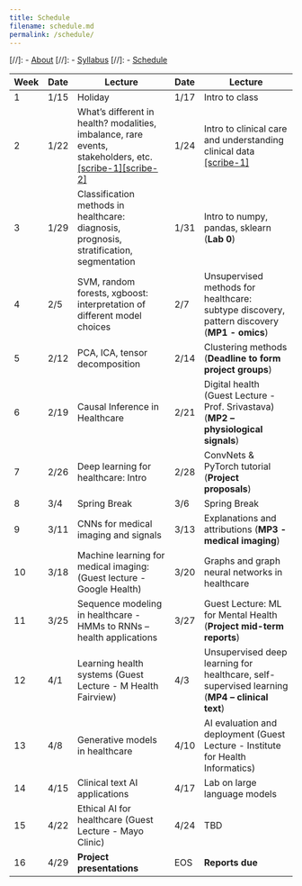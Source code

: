 ```yaml
---
title: Schedule
filename: schedule.md
permalink: /schedule/
--- 
```


[//]: - [About](/ml4health-umn/)
[//]: - [Syllabus](/ml4health-umn/syllabus/)
[//]: - [Schedule](/ml4health-umn/schedule/)


| Week | Date | Lecture | Date | Lecture |  
| -----|------|---------|------|-------- |  
| 1 | 1/15 | Holiday | 1/17 | Intro to class |  
| 2 | 1/22 | What’s different in health? modalities, imbalance, rare events, stakeholders, etc. [[scribe-1]](../_files/lec2_scribe1.pdf)[[scribe-2]](../_files/lec2_scribe2.pdf)| 1/24 | Intro to clinical care and understanding clinical data [[scribe-1]](../_files/lec3_scribe1.pdf)|  
| 3 | 1/29 | Classification methods in healthcare: diagnosis, prognosis, stratification, segmentation | 1/31 | Intro to numpy, pandas, sklearn (**Lab 0**) |  
| 4 | 2/5 | SVM, random forests, xgboost: interpretation of different model choices | 2/7 | Unsupervised methods for healthcare: subtype discovery, pattern discovery (**MP1 - omics**) |  
| 5 | 2/12 | PCA, ICA, tensor decomposition | 2/14 | Clustering methods (**Deadline to form project groups**)|  
| 6 | 2/19 | Causal Inference in Healthcare | 2/21 | Digital health (Guest Lecture - Prof. Srivastava) (**MP2 – physiological signals**) |  
| 7 | 2/26 | Deep learning for healthcare: Intro | 2/28 | ConvNets & PyTorch tutorial (**Project proposals**)|  
| 8 | 3/4 | Spring Break | 3/6 | Spring Break |  
| 9 | 3/11 | CNNs for medical imaging and signals | 3/13 | Explanations and attributions (**MP3 - medical imaging**)|  
| 10 | 3/18 | Machine learning for medical imaging: (Guest lecture - Google Health) | 3/20 | Graphs and graph neural networks in healthcare |  
| 11 | 3/25 | Sequence modeling in healthcare - HMMs to RNNs – health applications | 3/27 | Guest Lecture: ML for Mental Health (**Project mid-term reports**)|  
| 12 | 4/1 | Learning health systems (Guest Lecture - M Health Fairview) | 4/3 |  Unsupervised deep learning for healthcare, self-supervised learning (**MP4 – clinical text**) |  
| 13 | 4/8 | Generative models in healthcare | 4/10 | AI evaluation and deployment (Guest Lecture - Institute for Health Informatics) |  
| 14 | 4/15 | Clinical text AI applications | 4/17 | Lab on large language models |  
| 15 | 4/22 | Ethical AI for healthcare (Guest Lecture - Mayo Clinic) | 4/24 | TBD |  
| 16 | 4/29 | **Project presentations** |  EOS | **Reports due** |  
